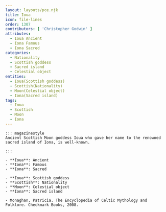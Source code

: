 ```yaml
---
layout: layouts/pce.njk
title: Ioua
icon: file-lines
order: 1307
contributors: [ 'Christopher Godwin' ]
attributes:
  - Ioua Ancient
  - Iona Famous
  - Iona Sacred
categories:
  - Nationality
  - Scottish goddess
  - Sacred island
  - Celestial object
entities:
  - Ioua(Scottish goddess)
  - Scottish(Nationality)
  - Moon(Celestial object)
  - Iona(Sacred island)
tags:
  - Ioua
  - Scottish
  - Moon
  - Iona
---
```

``` tab [group1:Info]
::: magazinestyle
Ancient Scottish Moon goddess Ioua who gave her name to the renowned sacred island of Iona, is well-known.

:::
```
``` tab [group1:Attributes]
- **Ioua**: Ancient
- **Iona**: Famous
- **Iona**: Sacred
```
``` tab [group1:Entities]
- **Ioua**: Scottish goddess
- **Scottish**: Nationality
- **Moon**: Celestial object
- **Iona**: Sacred island
```
``` tab [group1:Sources]
- Monaghan, Patricia. The Encyclopedia of Celtic Mythology and Folklore. Checkmark Books, 2008.
```
